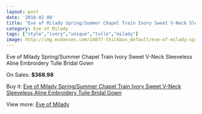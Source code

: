 ```yaml
---
layout: post
date: '2018-02-08'
title: "Eve of Milady Spring/Summer Chapel Train Ivory Sweet V-Neck Sleeveless Aline Embroidery Tulle Bridal Gown"
category: Eve of Milady
tags: ["style","ivory","unique","tulle","milady"]
image: http://img.eudances.com/24077-thickbox_default/eve-of-milady-spring-summer-chapel-train-ivory-sweet-v-neck-sleeveless-aline-embroidery-tulle-bridal-gown.jpg
---
```

Eve of Milady Spring/Summer Chapel Train Ivory Sweet V-Neck Sleeveless Aline Embroidery Tulle Bridal Gown

On Sales: **$368.98**
<a href="https://www.eudances.com/en/eve-of-milady/8023-eve-of-milady-spring-summer-chapel-train-ivory-sweet-v-neck-sleeveless-aline-embroidery-tulle-bridal-gown.html"><amp-img layout="responsive" width="600" height="600" src="//img.eudances.com/24077-thickbox_default/eve-of-milady-spring-summer-chapel-train-ivory-sweet-v-neck-sleeveless-aline-embroidery-tulle-bridal-gown.jpg" alt="Eve of Milady Spring/Summer Chapel Train Ivory Sweet V-Neck Sleeveless Aline Embroidery Tulle Bridal Gown 0" /></a>
<a href="https://www.eudances.com/en/eve-of-milady/8023-eve-of-milady-spring-summer-chapel-train-ivory-sweet-v-neck-sleeveless-aline-embroidery-tulle-bridal-gown.html"><amp-img layout="responsive" width="600" height="600" src="//img.eudances.com/24079-thickbox_default/eve-of-milady-spring-summer-chapel-train-ivory-sweet-v-neck-sleeveless-aline-embroidery-tulle-bridal-gown.jpg" alt="Eve of Milady Spring/Summer Chapel Train Ivory Sweet V-Neck Sleeveless Aline Embroidery Tulle Bridal Gown 1" /></a>
<a href="https://www.eudances.com/en/eve-of-milady/8023-eve-of-milady-spring-summer-chapel-train-ivory-sweet-v-neck-sleeveless-aline-embroidery-tulle-bridal-gown.html"><amp-img layout="responsive" width="600" height="600" src="//img.eudances.com/24078-thickbox_default/eve-of-milady-spring-summer-chapel-train-ivory-sweet-v-neck-sleeveless-aline-embroidery-tulle-bridal-gown.jpg" alt="Eve of Milady Spring/Summer Chapel Train Ivory Sweet V-Neck Sleeveless Aline Embroidery Tulle Bridal Gown 2" /></a>

Buy it: [Eve of Milady Spring/Summer Chapel Train Ivory Sweet V-Neck Sleeveless Aline Embroidery Tulle Bridal Gown](https://www.eudances.com/en/eve-of-milady/8023-eve-of-milady-spring-summer-chapel-train-ivory-sweet-v-neck-sleeveless-aline-embroidery-tulle-bridal-gown.html "Eve of Milady Spring/Summer Chapel Train Ivory Sweet V-Neck Sleeveless Aline Embroidery Tulle Bridal Gown")

View more: [Eve of Milady](https://www.eudances.com/en/123-eve-of-milady "Eve of Milady")
